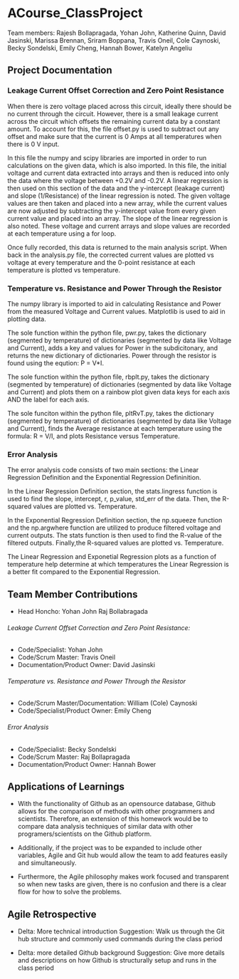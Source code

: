 # ACourse_ClassProject
Team members: Rajesh Bollapragada, Yohan John, Katherine Quinn, David Jasinski, Marissa Brennan, Sriram Boppana, Travis Oneil, Cole Caynoski, Becky Sondelski, Emily Cheng, Hannah Bower, Katelyn Angeliu 

## Project Documentation

### Leakage Current Offset Correction and Zero Point Resistance
When there is zero voltage placed across this circuit, ideally there should be no current through the circuit. However, there is a small leakage current across the circuit which offsets the remaining current data by a constant amount. 
To account for this, the file offset.py is used to subtract out any offset and make sure that the current is 0 Amps at all temperatures when there is 0 V input. 

In this file the numpy and scipy libraries are imported in order to run calculations on the given data, which is also imported. In this file, the initial voltage and current data extracted into arrays and then is reduced into only
the data where the voltage between +0.2V and -0.2V. A linear regression is then used on this section of the data and the y-intercept (leakage current) and slope (1/Resistance) of the linear regression is noted. The given voltage 
values are then taken and placed into a new array, while the current values are now adjusted by subtracting the y-intercept value from every given current value and placed into an array. The slope of the linear regression is also 
noted. These voltage and current arrays and slope values are recorded at each temperature using a for loop.

Once fully recorded, this data is returned to the main analysis script. When back in the analysis.py file, the corrected current values are plotted vs voltage at every temperature and the 0-point resistance at each temperature is 
plotted vs temperature.

### Temperature vs. Resistance and Power Through the Resistor
The numpy library is imported to aid in calculating Resistance and Power from the measured Voltage and Current values. Matplotlib is used to aid in plotting data.

The sole function within the python file, pwr.py, takes the dictionary (segmented by temperature) of dictionaries (segmented by data like Voltage and Current), adds a key and values for Power in the subdicitonary, and returns the new dictionary of dictionaries. Power through the resistor is found using the eqution: P = V*I.

The sole function within the python file, rbplt.py, takes the dictionary (segmented by temperature) of dictionaries (segmented by data like Voltage and Current) and plots them on a rainbow plot given data keys for each axis AND the label for each axis.

The sole funciton within the python file, pltRvT.py, takes the dictionary (segmented by temperature) of dictionaries (segmented by data like Voltage and Current), finds the Average resistance at each temperature using the formula: R = V/I, and plots Resistance versus Temperature.



### Error Analysis
The error analysis code consists of two main sections: the Linear Regression Definition and the Exponential Regression Defininition.

In the Linear Regression Definition section, the stats.lingress function is used to find the slope, intercept, r, p_value, std_err of the data. 
Then, the R-squared values are plotted vs. Temperature.

In the Exponential Regression Definition section, the np.squeeze function and the np.argwhere function are utilized to produce filtered voltage and current outputs.
The stats function is then used to find the R-value of the filtered outputs.
Finally,the R-squared values are plotted vs. Temperature.

The Linear Regression and Exponetial Regression plots as a function of temperature help determine at which temperatures the Linear Regression is a better fit compared to the Exponential Regression.



## Team Member Contributions
 - Head Honcho: Yohan John Raj Bollabragada

###### Leakage Current Offset Correction and Zero Point Resistance:
 - Code/Specialist: Yohan John
 - Code/Scrum Master: Travis Oneil
 - Documentation/Product Owner: David Jasinski
 
###### Temperature vs. Resistance and Power Through the Resistor
 - Code/Scrum Master/Documentation: William (Cole) Caynoski
 - Code/Specialist/Product Owner: Emily Cheng

###### Error Analysis 
 - Code/Specialist: Becky Sondelski
 - Code/Scrum Master: Raj Bollapragada
 - Documentation/Product Owner: Hannah Bower

## Applications of Learnings

- With the functionality of Github as an opensource database, Github allows for the comparison of methods with other programmers and scientists. Therefore, an extension of this homework would be to compare data analysis techniques of similar data with other programers/scientists on the Github platform.

- Additionally, if the project was to be expanded to include other variables, Agile and Git hub would allow the team to add features easily and simultaneously.

- Furthermore, the Agile philosophy makes work focused and transparent so when new tasks are given, there is no confusion and there is a clear flow for how to solve the problems.


## Agile Retrospective

- Delta: More technical introduction
  Suggestion: Walk us through the Git hub structure and commonly used commands during the class period

- Delta: more detailed Github background 
  Suggestion: Give more details and descriptions on how Github is structurally setup and runs in the class period

